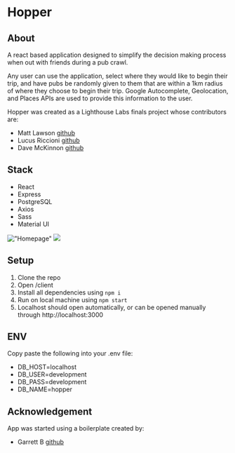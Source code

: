 # Hopper

## About

A react based application designed to simplify the decision making process when out with friends during a pub crawl. 

Any user can use the application, select where they would like to begin their trip, and have pubs be randomly given to them that are within a 1km radius of where they choose to begin their trip. Google Autocomplete, Geolocation, and Places APIs are used to provide this information to the user.

Hopper was created as a Lighthouse Labs finals project whose contributors are:

- Matt Lawson [github](https://github.com/MattLawson98)
- Lucus Riccioni [github](https://github.com/LucusR)
- Dave McKinnon [github](https://github.com/mckinnondave)

## Stack

- React
- Express
- PostgreSQL
- Axios
- Sass
- Material UI

!["Homepage"](https://github.com/mckinnondave/Hopper/blob/master/images/screencapture-localhost-3000-2022-05-30-11_16_49.png?raw=true)
![](Hopper.gif)

## Setup 

1. Clone the repo
2. Open /client
3. Install all dependencies using `npm i`
4. Run on local machine using `npm start`
5. Localhost should open automatically, or can be opened manually through http://localhost:3000

## ENV

Copy paste the following into your .env file:

- DB_HOST=localhost
- DB_USER=development
- DB_PASS=development
- DB_NAME=hopper

## Acknowledgement

App was started using a boilerplate created by:

- Garrett B [github](https://github.com/garrettgsb)